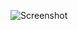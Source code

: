 ![Screenshot](https://raw.githubusercontent.com/Cryakl/Ultimate-RAT-Collection/refs/heads/main/Furax/Furax%201.0b3/Screenshot.png)
